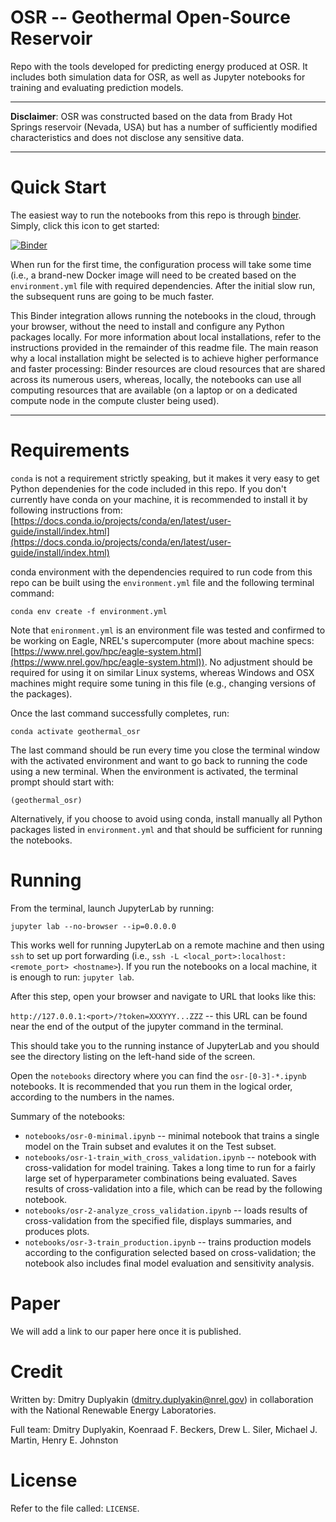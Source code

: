 # OSR -- Geothermal Open-Source Reservoir

Repo with the tools developed for predicting energy produced at OSR. 
It includes both simulation data for OSR, as well as Jupyter notebooks for training and evaluating prediction models.

---------------

**Disclaimer**: OSR was constructed based on the data from Brady Hot Springs reservoir (Nevada, USA) but has a number of sufficiently modified characteristics and does not disclose any sensitive data.

---------------

# Quick Start

The easiest way to run the notebooks from this repo is through [binder](https://mybinder.org/). Simply, click this icon to get started:
 
[![Binder](https://mybinder.org/badge_logo.svg)](https://mybinder.org/v2/gh/NREL/geothermal_osr/HEAD)

When run for the first time, the configuration process will take some time (i.e., a brand-new Docker image will need to be created based on the `environment.yml` file with required dependencies. After the initial slow run, the subsequent runs are going to be much faster.   

This Binder integration allows running the notebooks in the cloud, through your browser, without the need to install and configure any Python packages locally. For more information about local installations, refer to the instructions provided in the remainder of this readme file. The main reason why a local installation might be selected is to achieve higher performance and faster processing: Binder resources are cloud resources that are shared across its numerous users, whereas, locally, the notebooks can use all computing resources that are available (on a laptop or on a dedicated compute node in the compute cluster being used).    


---------------

# Requirements

`conda` is not a requirement strictly speaking, but it makes it very easy to get Python dependenies for the code included in this repo. If you don't currently have conda on your machine, it is recommended to install it by following instructions from: [https://docs.conda.io/projects/conda/en/latest/user-guide/install/index.html](https://docs.conda.io/projects/conda/en/latest/user-guide/install/index.html) 

conda environment with the dependencies required to run code from this repo can be built using the `environment.yml` file and the following terminal command:

`conda env create -f environment.yml`

Note that `enironment.yml` is an environment file was tested and confirmed to be working on Eagle, NREL's supercomputer (more about machine specs: [https://www.nrel.gov/hpc/eagle-system.html](https://www.nrel.gov/hpc/eagle-system.html)). No adjustment should be required for using it on similar Linux systems, whereas Windows and OSX machines might require some tuning in this file  (e.g., changing versions of the packages). 

Once the last command successfully completes, run:

`conda activate geothermal_osr`

The last command should be run every time you close the terminal window with the activated environment and want to go back to running the code using a new terminal. When the environment is activated, the terminal prompt should start with: 

`(geothermal_osr)`

Alternatively, if you choose to avoid using conda, install manually all Python packages listed in `environment.yml` and that should be sufficient for running the notebooks. 

# Running

From the terminal, launch JupyterLab by running: 

`jupyter lab --no-browser --ip=0.0.0.0`

This works well for running JupyterLab on a remote machine and then using `ssh` to set up port forwarding (i.e., `ssh -L <local_port>:localhost:<remote_port> <hostname>`). If you run the notebooks on a local machine, it is enough to run: `jupyter lab`.

After this step, open your browser and navigate to URL that looks like this:

`http://127.0.0.1:<port>/?token=XXXYYY...ZZZ` -- this URL can be found near the end of the output of the jupyter command in the terminal. 

This should take you to the running instance of JupyterLab and you should see the directory listing on the left-hand side of the screen.

Open the `notebooks` directory where you can find the `osr-[0-3]-*.ipynb` notebooks. It is recommended that you run them in the logical order, according to the numbers in the names.

Summary of the notebooks:
* `notebooks/osr-0-minimal.ipynb` -- minimal notebook that trains a single model on the Train subset and evalutes it on the Test subset.
* `notebooks/osr-1-train_with_cross_validation.ipynb` -- notebook with cross-validation for model training. Takes a long time to run for a fairly large set of hyperparameter combinations being evaluated. Saves results of cross-validation into a file, which can be read by the following notebook.
* `notebooks/osr-2-analyze_cross_validation.ipynb` -- loads results of cross-validation from the specified file, displays summaries, and produces plots.
* `notebooks/osr-3-train_production.ipynb` -- trains production models according to the configuration selected based on cross-validation; the notebook also includes final model evaluation and sensitivity analysis.

# Paper

We will add a link to our paper here once it is published.

# Credit

Written by: Dmitry Duplyakin (dmitry.duplyakin@nrel.gov) in collaboration with the National Renewable Energy Laboratories.

Full team: Dmitry Duplyakin, Koenraad F. Beckers, Drew L. Siler, Michael J. Martin, Henry E. Johnston

# License

Refer to the file called: `LICENSE`.

